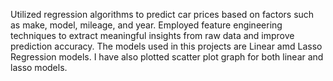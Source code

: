 Utilized regression algorithms to predict car prices based on factors such as make, model, mileage, and year.
Employed feature engineering techniques to extract meaningful insights from raw data and improve prediction accuracy.
The models used in this projects are Linear amd Lasso Regression models.
I have also plotted scatter plot graph for both linear and lasso models.
